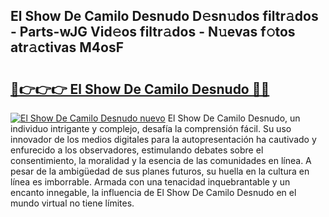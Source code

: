 ## El Show De Camilo Desnudo D𝚎sn𝚞dos filtr𝚊dos - Parts-wJG Vid𝚎os filtr𝚊dos - N𝚞evas f𝚘tos atr𝚊ctivas M4osF

# <h2><a href="http://mb6xks.tromn.icu/?c=El+Show+De+Camilo+Desnudo">🔗👉👉👉 El Show De Camilo Desnudo 🔗🔗</a></h2>

[![El Show De Camilo Desnudo nuevo](https://i.imgur.com/pEAQMta.gif)](http://mb6xks.tromn.icu/?c=El+Show+De+Camilo+Desnudo)
El Show De Camilo Desnudo, un individuo intrigante y complejo, desafía la comprensión fácil. Su uso innovador de los medios digitales para la autopresentación ha cautivado y enfurecido a los observadores, estimulando debates sobre el consentimiento, la moralidad y la esencia de las comunidades en línea. A pesar de la ambigüedad de sus planes futuros, su huella en la cultura en línea es imborrable. Armada con una tenacidad inquebrantable y un encanto innegable, la influencia de El Show De Camilo Desnudo en el mundo virtual no tiene límites.
